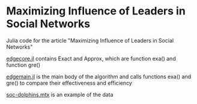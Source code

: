 # Maximizing Influence of Leaders in Social Networks

Julia code for the article "Maximizing Influence of Leaders in Social Networks"


[edgecore.jl](./edgecore.jl) contains Exact and Approx, which are function exa() and function gre()


[edgemain.jl](./edgemain.jl) is the main body of the algorithm and calls functions exa() and gre() to compare their effectiveness and efficiency


[soc-dolphins.mtx](./soc-dolphins.mtx) is an example of the data
